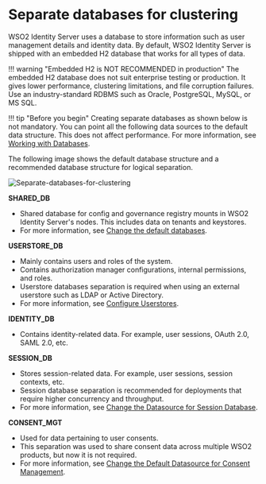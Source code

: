 # Separate databases for clustering

WSO2 Identity Server uses a database to store information such as user management details and identity data. By default, WSO2 Identity Server is shipped with an embedded H2 database that works for all types of data.

!!! warning "Embedded H2 is NOT RECOMMENDED in production"
    The embedded H2 database does not suit enterprise testing or production. It gives lower performance, clustering limitations, and file corruption failures. Use an industry-standard RDBMS such as Oracle, PostgreSQL, MySQL, or MS SQL.

!!! tip "Before you begin"
    Creating separate databases as shown below is not mandatory. You can point all the following data sources to the default data structure. This does not affect performance. For more information, see [Working with Databases]({{base_path}}/deploy/work-with-databases).

The following image shows the default database structure and a recommended database structure for logical separation.

![Separate-databases-for-clustering]({{base_path}}/assets/img/setup/deploy/separate-databases-for-clustering.png)

**SHARED_DB**

- Shared database for config and governance registry mounts in WSO2 Identity Server's nodes. This includes data on tenants and keystores.
- For more information, see [Change the default databases]({{base_path}}/deploy/configure/databases/carbon-database).

**USERSTORE_DB**

- Mainly contains users and roles of the system.
- Contains authorization manager configurations, internal permissions, and roles.
- Userstore databases separation is required when using an external userstore such as LDAP or Active Directory.
- For more information, see [Configure Userstores]({{base_path}}/guides/users/user-stores/).

**IDENTITY_DB**

- Contains identity-related data. For example, user sessions, OAuth 2.0, SAML 2.0, etc.

**SESSION_DB**

- Stores session-related data. For example, user sessions, session contexts, etc.
- Session database separation is recommended for deployments that require higher concurrency and throughput.
- For more information, see [Change the Datasource for Session Database]({{base_path}}/deploy/configure/databases/carbon-database/change-datasource-session/).

**CONSENT_MGT**

- Used for data pertaining to user consents.
- This separation was used to share consent data across multiple WSO2 products, but now it is not required.
- For more information, see [Change the Default Datasource for Consent Management]({{base_path}}/deploy/change-datasource-consent-management).

<!-- TODO !!! note
    For more information on `SHARED_DB` and `IDENTITY_DB`, see [Working with Databases]({{base_path}}/deploy/work-with-databases/).-->

